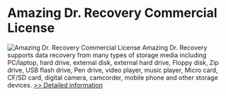 # Amazing Dr. Recovery Commercial License
![Amazing Dr. Recovery Commercial License](https://mycommerce.akamaized.net/api/pimages/P300896123/BIG/300896123.PNG)
Amazing Dr. Recovery supports data recovery from many types of storage media including PC/laptop, hard drive, external disk, external hard drive, Floppy disk, Zip drive, USB flash drive, Pen drive, video player, music player, Micro card, CF/SD card, digital camera, camcorder, mobile phone and other storage devices.
[>> Detailed information](https://secure.shareit.com/shareit/product.html?productid=300896123&affiliateid=200057808)